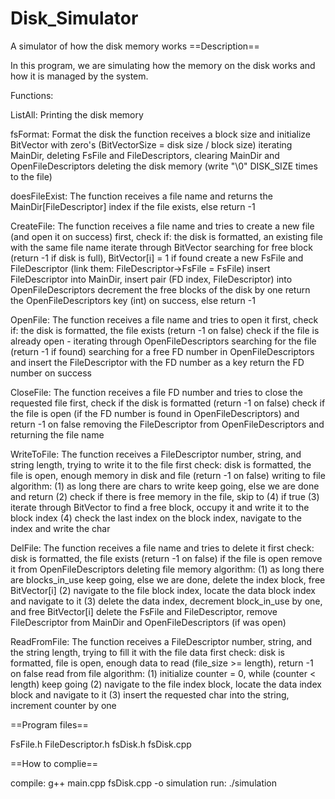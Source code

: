 # Disk_Simulator
A simulator of how the disk memory works
==Description==

In this program, we are simulating how the memory on the disk works and how it is managed by the system.


Functions:

ListAll:
Printing the disk memory

fsFormat:
Format the disk
the function receives a block size and initialize BitVector with zero's (BitVectorSize = disk size / block size)
iterating MainDir, deleting FsFile and FileDescriptors, clearing MainDir and OpenFileDescriptors
deleting the disk memory (write "\0" DISK_SIZE times to the file)

doesFileExist:
The function receives a file name and returns the MainDir[FileDescriptor] index if the file exists, else return -1

CreateFile:
The function receives a file name and tries to create a new file (and open it on success)
first, check if: the disk is formatted, an existing file with the same file name
iterate through BitVector searching for free block (return -1 if disk is full), BitVector[i] = 1 if found
create a new FsFile and FileDescriptor (link them: FileDescriptor->FsFile = FsFile)
insert FileDescriptor into MainDir, insert pair (FD index, FileDescriptor) into OpenFileDescriptors
decrement the free blocks of the disk by one
return the OpenFileDescriptors key (int) on success, else return -1

OpenFile:
The function receives a file name and tries to open it
first, check if: the disk is formatted, the file exists (return -1 on false)
check if the file is already open - iterating through OpenFileDescriptors searching for the file (return -1 if found)
searching for a free FD number in OpenFileDescriptors and insert the FileDescriptor with the FD number as a key
return the FD number on success

CloseFile:
The function receives a file FD number and tries to close the requested file
first, check if the disk is formatted (return -1 on false)
check if the file is open (if the FD number is found in OpenFileDescriptors) and return -1 on false
removing the FileDescriptor from OpenFileDescriptors and returning the file name

WriteToFile:
The function receives a FileDescriptor number, string, and string length, trying to write it to the file
first check: disk is formatted, the file is open, enough memory in disk and file (return -1 on false)
writing to file algorithm:
(1) as long there are chars to write keep going, else we are done and return
(2) check if there is free memory in the file, skip to (4) if true
(3) iterate through BitVector to find a free block, occupy it and write it to the block index
(4) check the last index on the block index, navigate to the index and write the char

DelFile:
The function receives a file name and tries to delete it
first check: disk is formatted, the file exists (return -1 on false)
if the file is open remove it from OpenFileDescriptors
deleting file memory algorithm:
(1) as long there are blocks_in_use keep going, else we are done, delete the index block, free BitVector[i]
(2) navigate to the file block index, locate the data block index and navigate to it
(3) delete the data index, decrement block_in_use by one, and free BitVector[i]
delete the FsFile and FileDescriptor, remove FileDescriptor from MainDir and OpenFileDescriptors (if was open)

ReadFromFile:
The function receives a FileDescriptor number, string, and the string length, trying to fill it with the file data
first check: disk is formatted, file is open, enough data to read (file_size >= length), return -1 on false
read from file algorithm:
(1) initialize counter = 0, 
while (counter < length) keep going
(2) navigate to the file index block, locate the data index block and navigate to it
(3) insert the requested char into the string, increment counter by one




==Program files==

FsFile.h
FileDescriptor.h
fsDisk.h
fsDisk.cpp


==How to complie==

compile: g++ main.cpp fsDisk.cpp -o simulation
run: ./simulation
